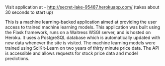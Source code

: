 Visit application at - http://secret-lake-95487.herokuapp.com/ (takes about 30 seconds to start up)

This is a machine learning-backed application aimed at providing the user access to trained machine learning models. This application was built using the Flask framework, runs on a Waitress WSGI server, and is hosted on Heroku. It uses a PostgreSQL database which is automatically updated with new data whenever the site is visited. The machine learning models were trained using SciKit-Learn on two years of thirty minute price data. The API is accessible and allows requests for stock price data and model predictions.
